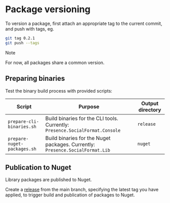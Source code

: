 # Package versioning

To version a package, first attach an appropriate tag to the current commit, and push with tags, eg.

```bash
git tag 0.2.1
git push --tags
```

> [!NOTE]
> For now, all packages share a common version.

## Preparing binaries

Test the binary build process with provided scripts:

| Script                      | Purpose                                                                       | Output directory |
| --------------------------- | ----------------------------------------------------------------------------- | ---------------- |
| `prepare-cli-binaries.sh`   | Build binaries for the CLI tools. Currently: `Presence.SocialFormat.Console`  | `release`        |
| `prepare-nuget-packages.sh` | Build binaries for the Nuget packages. Currently: `Presence.SocialFormat.Lib` | `nuget`          |

## Publication to Nuget

Library packages are published to Nuget.

Create a [release](https://github.com/instantiator/presence/releases) from the main branch, specifying the latest tag you have applied, to trigger build and publication of packages to Nuget.
